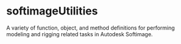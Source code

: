 softimageUtilities
==================

A variety of function, object, and method definitions for performing modeling and rigging related tasks in Autodesk Softimage.
